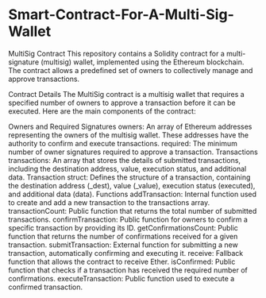 # Smart-Contract-For-A-Multi-Sig-Wallet
MultiSig Contract
This repository contains a Solidity contract for a multi-signature (multisig) wallet, implemented using the Ethereum blockchain. The contract allows a predefined set of owners to collectively manage and approve transactions.

Contract Details
The MultiSig contract is a multisig wallet that requires a specified number of owners to approve a transaction before it can be executed. Here are the main components of the contract:

Owners and Required Signatures
owners: An array of Ethereum addresses representing the owners of the multisig wallet. These addresses have the authority to confirm and execute transactions.
required: The minimum number of owner signatures required to approve a transaction.
Transactions
transactions: An array that stores the details of submitted transactions, including the destination address, value, execution status, and additional data.
Transaction struct: Defines the structure of a transaction, containing the destination address (_dest), value (_value), execution status (executed), and additional data (data).
Functions
addTransaction: Internal function used to create and add a new transaction to the transactions array.
transactionCount: Public function that returns the total number of submitted transactions.
confirmTransaction: Public function for owners to confirm a specific transaction by providing its ID.
getConfirmationsCount: Public function that returns the number of confirmations received for a given transaction.
submitTransaction: External function for submitting a new transaction, automatically confirming and executing it.
receive: Fallback function that allows the contract to receive Ether.
isConfirmed: Public function that checks if a transaction has received the required number of confirmations.
executeTransaction: Public function used to execute a confirmed transaction.
